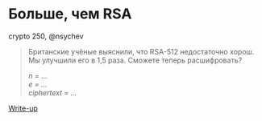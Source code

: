 # Больше, чем RSA

crypto 250, @nsychev

> Британские учёные выяснили, что RSA-512 недостаточно хорош. Мы улучшили его в 1,5 раза. Сможете теперь расшифровать?
>
> *n = ...*  
> *e = ...*  
> *ciphertext = ...*

[Write-up](WRITEUP.md)
